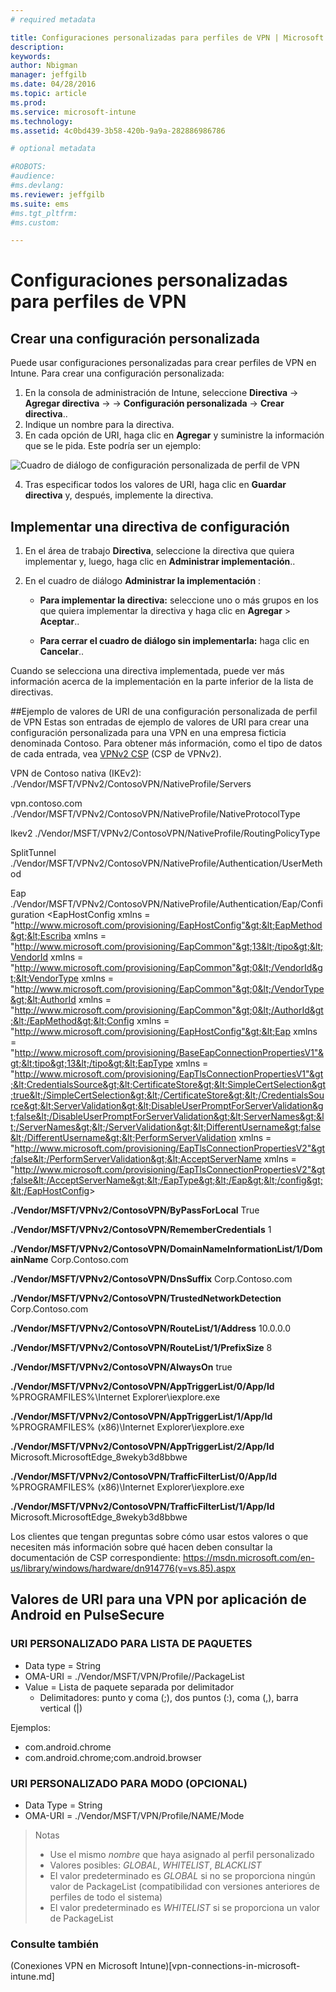 ```yaml
---
# required metadata

title: Configuraciones personalizadas para perfiles de VPN | Microsoft Intune
description:
keywords:
author: Nbigman
manager: jeffgilb
ms.date: 04/28/2016
ms.topic: article
ms.prod:
ms.service: microsoft-intune
ms.technology:
ms.assetid: 4c0bd439-3b58-420b-9a9a-282886986786

# optional metadata

#ROBOTS:
#audience:
#ms.devlang:
ms.reviewer: jeffgilb
ms.suite: ems
#ms.tgt_pltfrm:
#ms.custom:

---
```


# Configuraciones personalizadas para perfiles de VPN

## Crear una configuración personalizada
Puede usar configuraciones personalizadas para crear perfiles de VPN en Intune. Para crear una configuración personalizada:

   1. En la consola de administración de Intune, seleccione **Directiva** -> **Agregar directiva** -> *<Expand platform>* -> **Configuración personalizada** -> **Crear directiva**..
   2. Indique un nombre para la directiva.
   3. En cada opción de URI, haga clic en **Agregar** y suministre la información que se le pida. Este podría ser un ejemplo:

   ![Cuadro de diálogo de configuración personalizada de perfil de VPN](intune/media/Intune_Add_VPN_URI.png)

   4.  Tras especificar todos los valores de URI, haga clic en **Guardar directiva** y, después, implemente la directiva.

## Implementar una directiva de configuración

1.  En el área de trabajo **Directiva**, seleccione la directiva que quiera implementar y, luego, haga clic en **Administrar implementación**..

2.  En el cuadro de diálogo **Administrar la implementación** :

    -   **Para implementar la directiva:** seleccione uno o más grupos en los que quiera implementar la directiva y haga clic en **Agregar** &gt; **Aceptar**..

    -   **Para cerrar el cuadro de diálogo sin implementarla:** haga clic en **Cancelar**..

Cuando se selecciona una directiva implementada, puede ver más información acerca de la implementación en la parte inferior de la lista de directivas.

##Ejemplo de valores de URI de una configuración personalizada de perfil de VPN
Estas son entradas de ejemplo de valores de URI para crear una configuración personalizada para una VPN en una empresa ficticia denominada Contoso. Para obtener más información, como el tipo de datos de cada entrada, vea [VPNv2 CSP](https://msdn.microsoft.com/en-us/library/windows/hardware/dn914776.aspx) (CSP de VPNv2).

VPN de Contoso nativa (IKEv2):
./Vendor/MSFT/VPNv2/ContosoVPN/NativeProfile/Servers

vpn.contoso.com
./Vendor/MSFT/VPNv2/ContosoVPN/NativeProfile/NativeProtocolType

Ikev2
./Vendor/MSFT/VPNv2/ContosoVPN/NativeProfile/RoutingPolicyType

SplitTunnel
./Vendor/MSFT/VPNv2/ContosoVPN/NativeProfile/Authentication/UserMethod

Eap
./Vendor/MSFT/VPNv2/ContosoVPN/NativeProfile/Authentication/Eap/Configuration
&lt;EapHostConfig xmlns = "http://www.microsoft.com/provisioning/EapHostConfig"&gt;&lt;EapMethod&gt;&lt;Escriba xmlns = "http://www.microsoft.com/provisioning/EapCommon"&gt;13&lt;/tipo&gt;&lt;VendorId xmlns = "http://www.microsoft.com/provisioning/EapCommon"&gt;0&lt;/VendorId&gt;&lt;VendorType xmlns = "http://www.microsoft.com/provisioning/EapCommon"&gt;0&lt;/VendorType&gt;&lt;AuthorId xmlns = "http://www.microsoft.com/provisioning/EapCommon"&gt;0&lt;/AuthorId&gt;&lt;/EapMethod&gt;&lt;Config xmlns = "http://www.microsoft.com/provisioning/EapHostConfig"&gt;&lt;Eap xmlns = "http://www.microsoft.com/provisioning/BaseEapConnectionPropertiesV1"&gt;&lt;tipo&gt;13&lt;/tipo&gt;&lt;EapType xmlns = "http://www.microsoft.com/provisioning/EapTlsConnectionPropertiesV1"&gt;&lt;CredentialsSource&gt;&lt;CertificateStore&gt;&lt;SimpleCertSelection&gt;true&lt;/SimpleCertSelection&gt;&lt;/CertificateStore&gt;&lt;/CredentialsSource&gt;&lt;ServerValidation&gt;&lt;DisableUserPromptForServerValidation&gt;false&lt;/DisableUserPromptForServerValidation&gt;&lt;ServerNames&gt;&lt;/ServerNames&gt;&lt;/ServerValidation&gt;&lt;DifferentUsername&gt;false&lt;/DifferentUsername&gt;&lt;PerformServerValidation xmlns = "http://www.microsoft.com/provisioning/EapTlsConnectionPropertiesV2"&gt;false&lt;/PerformServerValidation&gt;&lt;AcceptServerName xmlns = "http://www.microsoft.com/provisioning/EapTlsConnectionPropertiesV2"&gt;false&lt;/AcceptServerName&gt;&lt;/EapType&gt;&lt;/Eap&gt;&lt;/config&gt;&lt;/EapHostConfig&gt;

**./Vendor/MSFT/VPNv2/ContosoVPN/ByPassForLocal**
True

**./Vendor/MSFT/VPNv2/ContosoVPN/RememberCredentials**
1

**./Vendor/MSFT/VPNv2/ContosoVPN/DomainNameInformationList/1/DomainName**
Corp.Contoso.com

**./Vendor/MSFT/VPNv2/ContosoVPN/DnsSuffix**
Corp.Contoso.com

**./Vendor/MSFT/VPNv2/ContosoVPN/TrustedNetworkDetection**
Corp.Contoso.com

**./Vendor/MSFT/VPNv2/ContosoVPN/RouteList/1/Address**
10.0.0.0

**./Vendor/MSFT/VPNv2/ContosoVPN/RouteList/1/PrefixSize**
8

**./Vendor/MSFT/VPNv2/ContosoVPN/AlwaysOn**
true

**./Vendor/MSFT/VPNv2/ContosoVPN/AppTriggerList/0/App/Id**
%PROGRAMFILES%\Internet Explorer\iexplore.exe

**./Vendor/MSFT/VPNv2/ContosoVPN/AppTriggerList/1/App/Id**
%PROGRAMFILES% (x86)\Internet Explorer\iexplore.exe

**./Vendor/MSFT/VPNv2/ContosoVPN/AppTriggerList/2/App/Id**
Microsoft.MicrosoftEdge_8wekyb3d8bbwe

**./Vendor/MSFT/VPNv2/ContosoVPN/TrafficFilterList/0/App/Id**
%PROGRAMFILES% (x86)\Internet Explorer\iexplore.exe

**./Vendor/MSFT/VPNv2/ContosoVPN/TrafficFilterList/1/App/Id**
Microsoft.MicrosoftEdge_8wekyb3d8bbwe

Los clientes que tengan preguntas sobre cómo usar estos valores o que necesiten más información sobre qué hacen deben consultar la documentación de CSP correspondiente:
https://msdn.microsoft.com/en-us/library/windows/hardware/dn914776(v=vs.85).aspx

## Valores de URI para una VPN por aplicación de Android en PulseSecure
### URI PERSONALIZADO PARA LISTA DE PAQUETES 
-  Data type = String
-  OMA-URI = ./Vendor/MSFT/VPN/Profile/<Name>/PackageList 
-  Value = Lista de paquete separada por delimitador
   - Delimitadores: punto y coma (;), dos puntos (:), coma (,), barra vertical (|)

Ejemplos: 
- com.android.chrome
- com.android.chrome;com.android.browser

### URI PERSONALIZADO PARA MODO (OPCIONAL)
- Data Type = String
- OMA-URI = ./Vendor/MSFT/VPN/Profile/NAME/Mode 

> Notas
> - Use el mismo *nombre* que haya asignado al perfil personalizado
> - Valores posibles: *GLOBAL*, *WHITELIST*, *BLACKLIST*
> - El valor predeterminado es *GLOBAL* si no se proporciona ningún valor de PackageList (compatibilidad con versiones anteriores de perfiles de todo el sistema)
> - El valor predeterminado es *WHITELIST* si se proporciona un valor de PackageList


### Consulte también
(Conexiones VPN en Microsoft Intune)[vpn-connections-in-microsoft-intune.md]


<!--HONumber=May16_HO1-->


